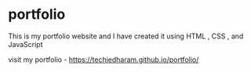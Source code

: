 # portfolio

This is my portfolio website and I have created it using HTML , CSS , and JavaScript

visit my portfolio - https://techiedharam.github.io/portfolio/
